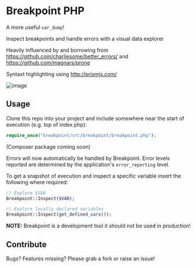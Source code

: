 # Breakpoint PHP

A more useful `var_dump`!

Inspect breakpoints and handle errors with a visual data explorer

Heavily influenced by and borrowing from https://github.com/charliesome/better_errors/
and https://github.com/magnars/prone

Syntaxt highlighting using http://prismjs.com/

![image](http://i.imgur.com/F7QGBDb.png)

## Usage

Clone this repo into your project and include somewhere near the start of 
execution (e.g. top of index.php):

```php
require_once("breakpoint/src/breakpoint/breakpoint.php");
```

(Composer package coming soon)

Errors will now automatically be handled by Breakpoint.
Error levels reported are determined by the application's `error_reporting`
level.

To get a snapshot of execution and inspect a specific variable insert the
following where required:

```php
// Explore $VAR
Breakpoint::Inspect($VAR);

// Explore locally declared variables
Breakpoint::Inspect(get_defined_vars());
```

**NOTE:** Breakpoint is a development tool it should not be used in production!


## Contribute

Bugs? Features missing? Please grab a fork or raise an issue!
